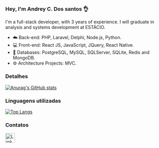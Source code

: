 ### Hey, I'm Andrey C. Dos santos 👌

I'm a full-stack developer, with 3 years of experience. I will graduate in analysis and systems development at ESTÁCIO.

- ☁️ Back-end: PHP, Laravel, Delphi, Node.js, Python.
- 💻 Front-end: React JS, JavaScript, JQuery, React Native. 
- 💾 Databases: PostgreSQL, MySQL, SQLServer, SQLite, Redis and MongoDB. 
- ⚙ Architecture Projects: MVC.
  
### Detalhes

[![Anurag's GitHub stats](https://github-readme-stats.vercel.app/api?username=Andrey-Santos&show_icons=true&theme=dark)](https://github.com/anuraghazra/github-readme-stats)

### Linguagens utilizadas

[![Top Langs](https://github-readme-stats.vercel.app/api/top-langs/?username=Andrey-Santos&layout=compact)](https://github.com/anuraghazra/github-readme-stats)

### Contatos

[<img src='https://img.shields.io/badge/LinkedIn-0077B5?style=for-the-badge&logo=linkedin&logoColor=white' alt='Linkedin' height='30'>](https://www.linkedin.com/in/andrey-c-santos/)
